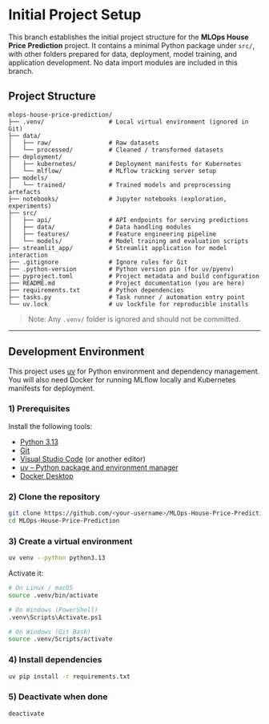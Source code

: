 # **Initial Project Setup**

This branch establishes the initial project structure for the **MLOps House Price Prediction** project. It contains a minimal Python package under `src/`, with other folders prepared for data, deployment, model training, and application development. No data import modules are included in this branch.

## **Project Structure**

```
mlops-house-price-prediction/
├── .venv/                  # Local virtual environment (ignored in Git)
├── data/
│   ├── raw/                # Raw datasets
│   └── processed/          # Cleaned / transformed datasets
├── deployment/
│   ├── kubernetes/         # Deployment manifests for Kubernetes
│   └── mlflow/             # MLflow tracking server setup
├── models/
│   └── trained/            # Trained models and preprocessing artefacts
├── notebooks/              # Jupyter notebooks (exploration, experiments)
├── src/
│   ├── api/                # API endpoints for serving predictions
│   ├── data/               # Data handling modules
│   ├── features/           # Feature engineering pipeline
│   └── models/             # Model training and evaluation scripts
├── streamlit_app/          # Streamlit application for model interaction
├── .gitignore              # Ignore rules for Git
├── .python-version         # Python version pin (for uv/pyenv)
├── pyproject.toml          # Project metadata and build configuration
├── README.md               # Project documentation (you are here)
├── requirements.txt        # Python dependencies
├── tasks.py                # Task runner / automation entry point
└── uv.lock                 # uv lockfile for reproducible installs
```

> Note: Any `.venv/` folder is ignored and should not be committed.

---

## **Development Environment**

This project uses [uv](https://github.com/astral-sh/uv) for Python environment and dependency management.
You will also need Docker for running MLflow locally and Kubernetes manifests for deployment.

### 1) Prerequisites

Install the following tools:

* [Python 3.13](https://www.python.org/downloads/)
* [Git](https://git-scm.com/)
* [Visual Studio Code](https://code.visualstudio.com/) (or another editor)
* [uv – Python package and environment manager](https://github.com/astral-sh/uv)
* [Docker Desktop](https://www.docker.com/products/docker-desktop)

### 2) Clone the repository

```bash
git clone https://github.com/<your-username>/MLOps-House-Price-Prediction.git
cd MLOps-House-Price-Prediction
```

### 3) Create a virtual environment

```bash
uv venv --python python3.13
```

Activate it:

```bash
# On Linux / macOS
source .venv/bin/activate

# On Windows (PowerShell)
.venv\Scripts\Activate.ps1

# On Windows (Git Bash)
source .venv/Scripts/activate
```

### 4) Install dependencies

```bash
uv pip install -r requirements.txt
```

### 5) Deactivate when done

```bash
deactivate
```
